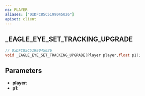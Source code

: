 ```yaml
---
ns: PLAYER
aliases: ["0xDFC85C5199045026"]
apiset: client
---
```

## _EAGLE_EYE_SET_TRACKING_UPGRADE

```c
// 0xDFC85C5199045026
void _EAGLE_EYE_SET_TRACKING_UPGRADE(Player player,float p1);
```


## Parameters
* **player**:
* **p1**:
